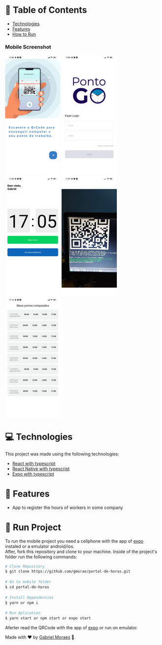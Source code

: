 # :pushpin: Table of Contents

* [Technologies](#computer-technologies)
* [Features](#rocket-features)
* [How to Run](#construction_worker-how-to-run)

### Mobile Screenshot
<div>
   <img src="./.github/onboarding.jpg" width="180">
   <img src="./.github/login.jpg" width="180">
   <img src="./.github/ponto.jpg" width="180">
   <img src="./.github/scan.jpg" width="180">
   <img src="./.github/history.jpg" width="180">
</div>

# :computer: Technologies
This project was made using the following technologies:

* [React with typescript](https://reactjs.org/)      
* [React Native with typescript](https://reactnative.dev/)      
* [Expo with typescript](https://docs.expo.io/)      


# :rocket: Features

* App to register the hours of workers in some company

# :construction_worker: Run Project 

To run the mobile project you need a cellphone with the app of [expo](https://play.google.com/store/apps/details?id=host.exp.exponent) instaled or a emulator android/ios.
<br />
After, fork this repository and clone to your machine. Inside of the project's folder run the following commands:

```bash
# Clone Repository
$ git clone https://github.com/gmorae/portal-de-horas.git

# Go to mobile folder
$ cd portal-de-horas

# Install Dependencies
$ yarn or npm i

# Run Aplication
$ yarn start or npm start or expo start
```
Aferter read the QRCode with the app of [expo](https://play.google.com/store/apps/details?id=host.exp.exponent) or run on emulator.

Made with ❤︎ by [Gabriel Moraes](https://github.com/gmorae) 🚀.